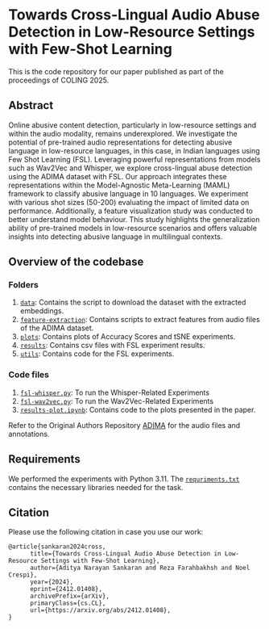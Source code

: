 # Towards Cross-Lingual Audio Abuse Detection in Low-Resource Settings with Few-Shot Learning

This is the code repository for our paper published as part of the proceedings of COLING 2025.

## Abstract

Online abusive content detection, particularly in low-resource settings and within the audio modality, remains underexplored. We investigate the potential of pre-trained audio representations for detecting abusive language in low-resource languages, in this case, in Indian languages using Few Shot Learning (FSL). Leveraging powerful representations from models such as Wav2Vec and Whisper, we explore cross-lingual abuse detection using the ADIMA dataset with FSL. Our approach integrates these representations within the Model-Agnostic Meta-Learning (MAML) framework to classify abusive language in 10 languages. We experiment with various shot sizes (50-200) evaluating the impact of limited data on performance. Additionally, a feature visualization study was conducted to better understand model behaviour. This study highlights the generalization ability of pre-trained models in low-resource scenarios and offers valuable insights into detecting abusive language in multilingual contexts.


## Overview of the codebase

### Folders

1. [```data```](/data): Contains the script to download the dataset with the extracted embeddings.
2. [```feature-extraction```](/feature-extraction/): Contains scripts to extract features from audio files of the ADIMA dataset.
3. [```plots```](/plots/): Contains plots of Accuracy Scores and tSNE experiments.
3. [```results```](/results/): Contains csv files with FSL experiment results.
3. [```utils```](/utils/): Contains code for the FSL experiments.

### Code files
1. [```fsl-whisper.py```](/fsl-whisper.py): To run the Whisper-Related Experiments
2. [```fsl-wav2vec.py```](/fsl-wav2vec.py): To run the Wav2Vec-Related Experiments
3. [```results-plot.ipynb```](/results-plot.ipynb): Contains code to the plots presented in the paper.


Refer to the Original Authors Repository [ADIMA](https://github.com/ShareChatAI/ADIMA) for the audio files and annotations.

## Requirements

We performed the experiments with Python 3.11. The [```requriments.txt```](/requirements.txt) contains the necessary libraries needed for the task.

## Citation

Please use the following citation in case you use our work:
```
@article{sankaran2024cross,
      title={Towards Cross-Lingual Audio Abuse Detection in Low-Resource Settings with Few-Shot Learning}, 
      author={Aditya Narayan Sankaran and Reza Farahbakhsh and Noel Crespi},
      year={2024},
      eprint={2412.01408},
      archivePrefix={arXiv},
      primaryClass={cs.CL},
      url={https://arxiv.org/abs/2412.01408}, 
}
```
